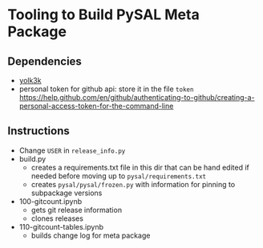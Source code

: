 # Tooling to Build PySAL Meta Package

## Dependencies

- [yolk3k](https://pypi.org/project/yolk3k/)
- personal token for github api: store it in the file `token`
  https://help.github.com/en/github/authenticating-to-github/creating-a-personal-access-token-for-the-command-line

## Instructions

- Change `USER` in `release_info.py`
- build.py
  - creates a requirements.txt file in this dir that can be hand edited if needed before moving up to `pysal/requirements.txt`
  - creates `pysal/pysal/frozen.py` with information for pinning to subpackage versions
- 100-gitcount.ipynb
  - gets git release information
  - clones releases
- 110-gitcount-tables.ipynb
  - builds change log for meta package
